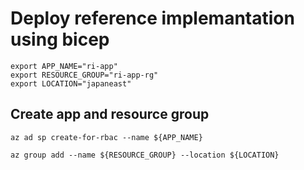 # Deploy reference implemantation using bicep

```
export APP_NAME="ri-app"
export RESOURCE_GROUP="ri-app-rg"
export LOCATION="japaneast"
```

## Create app and resource group

```
az ad sp create-for-rbac --name ${APP_NAME}

az group add --name ${RESOURCE_GROUP} --location ${LOCATION}
```

